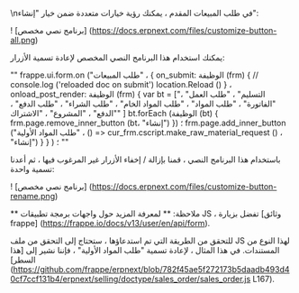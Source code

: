 \nفي طلب المبيعات المقدم ، يمكنك رؤية خيارات متعددة ضمن خيار "إنشاء":

! [برنامج نصي مخصص] (https://docs.erpnext.com/files/customize-button-all.png)

يمكنك استخدام هذا البرنامج النصي المخصص لإعادة تسمية الأزرار:

""
frappe.ui.form.on ("طلب المبيعات" ، {
    on_submit: الوظيفة (frm) {
    // console.log ('reloaded doc on submit')
        location.Reload ()
    } ،
    onload_post_render: الوظيفة (frm) {
        var bt = ["التسليم" ، "طلب العمل" ، "الفاتورة" ، "طلب المواد" ، "طلب المواد الخام" ، "طلب الشراء" ، "طلب الدفع" ، "الدفع" ، "المشروع" ، "الاشتراك" ]
        bt.forEach (الوظيفة (bt) {
            frm.page.remove_inner_button (bt، "إنشاء")
            }) ؛
        frm.page.add_inner_button ("طلب المواد الأولية" ، () => cur_frm.cscript.make_raw_material_request () ، "إنشاء")
        }
    }
) ؛
""

باستخدام هذا البرنامج النصي ، قمنا بإزالة / إخفاء الأزرار غير المرغوب فيها ، ثم أعدنا تسمية واحدة:

! [برنامج نصي مخصص] (https://docs.erpnext.com/files/customize-button-rename.png)

** ملاحظة: ** لمعرفة المزيد حول واجهات برمجة تطبيقات JS ، تفضل بزيارة [وثائق frappe] (https://frappe.io/docs/v13/user/en/api/form).

للتحقق من الطريقة التي تم استدعاؤها ، ستحتاج إلى التحقق من ملف JS لهذا النوع من المستندات. في هذا المثال ، لإعادة تسمية "طلب المواد الأولية" ، فإننا نشير إلى [هذا السطر] (https://github.com/frappe/erpnext/blob/782f45ae5f272173b5daadb493d40cf7ccf131b4/erpnext/selling/doctype/sales_order/sales_order.js L167).